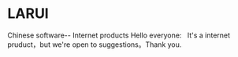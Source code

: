 # LARUI
Chinese software-- Internet products
Hello everyone:
    It's a internet pruduct，but we're open to suggestions。Thank you.
